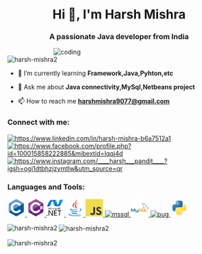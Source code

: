 <h1 align="center">Hi 👋, I'm Harsh Mishra</h1>
<h3 align="center">A passionate Java developer from India</h3>
<img align="right" alt="coding" width="400" src="https://gifdb.com/images/high/code-running-typing-hacking-cxndn71tvntslswj.webp">

<p align="left"> <img src="https://komarev.com/ghpvc/?username=harsh-mishra2&label=Profile%20views&color=0e75b6&style=flat" alt="harsh-mishra2" /> </p>

- 🌱 I’m currently learning **Framework,Java,Pyhton,etc**

- 💬 Ask me about **Java connectivity,MySql,Netbeans project**

- 📫 How to reach me **harshmishra9077@gmail.com**

<h3 align="left">Connect with me:</h3>
<p align="left">
<a href="https://linkedin.com/in/https://www.linkedin.com/in/harsh-mishra-b6a7512a1" target="blank"><img align="center" src="https://raw.githubusercontent.com/rahuldkjain/github-profile-readme-generator/master/src/images/icons/Social/linked-in-alt.svg" alt="https://www.linkedin.com/in/harsh-mishra-b6a7512a1" height="30" width="40" /></a>
<a href="https://fb.com/https://www.facebook.com/profile.php?id=100015858222885&mibextid=lqqj4d" target="blank"><img align="center" src="https://raw.githubusercontent.com/rahuldkjain/github-profile-readme-generator/master/src/images/icons/Social/facebook.svg" alt="https://www.facebook.com/profile.php?id=100015858222885&mibextid=lqqj4d" height="30" width="40" /></a>
<a href="https://instagram.com/https://www.instagram.com/____harsh___pandit____?igsh=ogi1dtbhzjzymtlw&utm_source=qr" target="blank"><img align="center" src="https://raw.githubusercontent.com/rahuldkjain/github-profile-readme-generator/master/src/images/icons/Social/instagram.svg" alt="https://www.instagram.com/____harsh___pandit____?igsh=ogi1dtbhzjzymtlw&utm_source=qr" height="30" width="40" /></a>
</p>

<h3 align="left">Languages and Tools:</h3>
<p align="left"> <a href="https://www.cprogramming.com/" target="_blank" rel="noreferrer"> <img src="https://raw.githubusercontent.com/devicons/devicon/master/icons/c/c-original.svg" alt="c" width="40" height="40"/> </a> <a href="https://www.w3schools.com/cs/" target="_blank" rel="noreferrer"> <img src="https://raw.githubusercontent.com/devicons/devicon/master/icons/csharp/csharp-original.svg" alt="csharp" width="40" height="40"/> </a> <a href="https://dotnet.microsoft.com/" target="_blank" rel="noreferrer"> <img src="https://raw.githubusercontent.com/devicons/devicon/master/icons/dot-net/dot-net-original-wordmark.svg" alt="dotnet" width="40" height="40"/> </a> <a href="https://www.java.com" target="_blank" rel="noreferrer"> <img src="https://raw.githubusercontent.com/devicons/devicon/master/icons/java/java-original.svg" alt="java" width="40" height="40"/> </a> <a href="https://developer.mozilla.org/en-US/docs/Web/JavaScript" target="_blank" rel="noreferrer"> <img src="https://raw.githubusercontent.com/devicons/devicon/master/icons/javascript/javascript-original.svg" alt="javascript" width="40" height="40"/> </a> <a href="https://www.microsoft.com/en-us/sql-server" target="_blank" rel="noreferrer"> <img src="https://www.svgrepo.com/show/303229/microsoft-sql-server-logo.svg" alt="mssql" width="40" height="40"/> </a> <a href="https://www.mysql.com/" target="_blank" rel="noreferrer"> <img src="https://raw.githubusercontent.com/devicons/devicon/master/icons/mysql/mysql-original-wordmark.svg" alt="mysql" width="40" height="40"/> </a> <a href="https://pugjs.org" target="_blank" rel="noreferrer"> <img src="https://cdn.worldvectorlogo.com/logos/pug.svg" alt="pug" width="40" height="40"/> </a> <a href="https://www.python.org" target="_blank" rel="noreferrer"> <img src="https://raw.githubusercontent.com/devicons/devicon/master/icons/python/python-original.svg" alt="python" width="40" height="40"/> </a> </p>

<p><img align="left" src="https://github-readme-stats.vercel.app/api/top-langs?username=harsh-mishra2&show_icons=true&locale=en&layout=compact" alt="harsh-mishra2" /></p>

<p>&nbsp;<img align="center" src="https://github-readme-stats.vercel.app/api?username=harsh-mishra2&show_icons=true&locale=en" alt="harsh-mishra2" /></p>

<p><img align="center" src="https://github-readme-streak-stats.herokuapp.com/?user=harsh-mishra2&" alt="harsh-mishra2" /></p>

